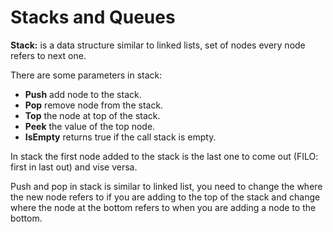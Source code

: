 # Stacks and Queues

**Stack:** is a data structure similar to linked lists, set of nodes every node refers to next one.

There are some parameters in stack: 

* **Push** add node to the stack.
* **Pop** remove node from the stack.
* **Top** the node at top of the stack.
* **Peek** the value of the top node.
* **IsEmpty** returns true if the call stack is empty.

In stack the first node added to the stack is the last one to come out (FILO: first in last out) and vise versa.

Push and pop in stack is similar to linked list, you need to change the where the new node refers to if you are adding to the top of the stack and change where the node at the bottom refers to when you are adding a node to the bottom.

